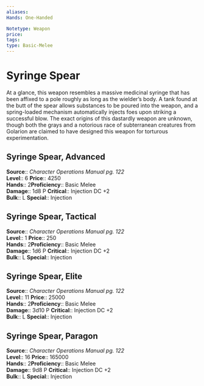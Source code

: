 ```yaml
---
aliases: 
Hands: One-Handed

Notetype: Weapon
price: 
tags: 
type: Basic-Melee
---
```


# Syringe Spear

At a glance, this weapon resembles a massive medicinal syringe that has been affixed to a pole roughly as long as the wielder’s body. A tank found at the butt of the spear allows substances to be poured into the weapon, and a spring-loaded mechanism automatically injects foes upon striking a successful blow. The exact origins of this dastardly weapon are unknown, though both the grays and a notorious race of subterranean creatures from Golarion are claimed to have designed this weapon for torturous experimentation.  

## Syringe Spear, Advanced

**Source**:: _Character Operations Manual pg. 122_  
**Level**:: 6
**Price**:: 4250  
**Hands**:: 2**Proficiency**:: Basic Melee  
**Damage**:: 1d8 P
**Critical**:: Injection DC +2  
**Bulk**:: L
**Special**:: Injection

## Syringe Spear, Tactical

**Source**:: _Character Operations Manual pg. 122_  
**Level**:: 1
**Price**:: 250  
**Hands**:: 2**Proficiency**:: Basic Melee  
**Damage**:: 1d6 P
**Critical**:: Injection DC +2  
**Bulk**:: L
**Special**:: Injection

## Syringe Spear, Elite

**Source**:: _Character Operations Manual pg. 122_  
**Level**:: 11
**Price**:: 25000  
**Hands**:: 2**Proficiency**:: Basic Melee  
**Damage**:: 3d10 P
**Critical**:: Injection DC +2  
**Bulk**:: L
**Special**:: Injection

## Syringe Spear, Paragon

**Source**:: _Character Operations Manual pg. 122_  
**Level**:: 16
**Price**:: 165000  
**Hands**:: 2**Proficiency**:: Basic Melee  
**Damage**:: 9d8 P
**Critical**:: Injection DC +2  
**Bulk**:: L
**Special**:: Injection
